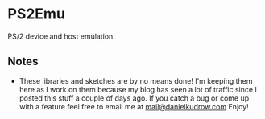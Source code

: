 # PS2Emu #
PS/2 device and host emulation

## Notes ##
- These libraries and sketches are by no means done! I'm
	keeping them here as I work on them because my blog has seen
	a lot of traffic since I posted this stuff a couple of days
	ago. If you catch a bug or come up with a feature feel free
	to email me at
[mail@danielkudrow.com](mailto:mail@danielkudrow.com "mail@danielkudrow.com") 
	Enjoy!
